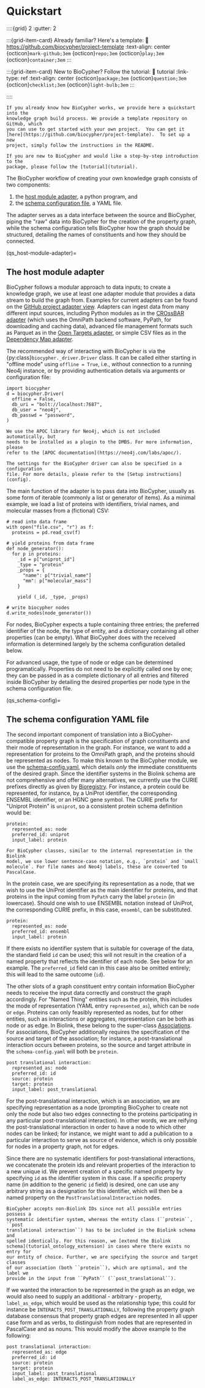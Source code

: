 # Quickstart

::::{grid} 2
:gutter: 2

:::{grid-item-card} Already familiar? Here's a template:
:link: https://github.com/biocypher/project-template
:text-align: center
{octicon}`mark-github;3em` {octicon}`repo;3em` {octicon}`play;3em` {octicon}`container;3em`
:::

:::{grid-item-card} New to BioCypher? Follow the tutorial:
:link: tutorial
:link-type: ref
:text-align: center
{octicon}`package;3em` {octicon}`question;3em` {octicon}`checklist;3em` {octicon}`light-bulb;3em`
:::

::::

```{note}
If you already know how BioCypher works, we provide here a quickstart into the
knowledge graph build process. We provide a template repository on GitHub, which
you can use to get started with your own project.  You can get it
[here](https://github.com/biocypher/project-template).  To set up a new
project, simply follow the instructions in the README.

If you are new to BioCypher and would like a step-by-step introduction to the
package, please follow the [tutorial](tutorial).
```

The BioCypher workflow of creating your own knowledge graph consists of two
components:

1. the [host module adapter](qs_host-module-adapter), a python
   program, and
2. the [schema configuration file](qs_schema-config), a YAML file.

The adapter serves as a data interface between the source and BioCypher,
piping the "raw" data into BioCypher for the creation of the property
graph, while the schema configuration tells BioCypher how the graph
should be structured, detailing the names of constituents and how they
should be connected.

(qs_host-module-adapter)=
## The host module adapter

BioCypher follows a modular approach to data inputs; to create a knowledge
graph, we use at least one adapter module that provides a data stream to build
the graph from. Examples for current adapters can be found on the [GitHub
project adapter view](https://github.com/orgs/biocypher/projects/3/views/2).
Adapters can ingest data from many different input sources, including Python
modules as in the [CROssBAR
adapter](https://github.com/HUBioDataLab/CROssBAR-BioCypher-Migration) (which
uses the OmniPath backend software, PyPath, for downloading and caching data),
advanced file management formats such as Parquet as in the [Open Targets
adapter](https://github.com/biocypher/open-targets), or simple CSV files as in
the [Dependency Map adapter](https://github.com/biocypher/dependency-map).

The recommended way of interacting with BioCypher is via the
{py:class}``biocypher._driver.Driver`` class. It can be called either starting
in "offline mode" using `offline = True`, i.e., without connection to a running
Neo4j instance, or by providing authentication details via arguments or
configuration file:

```{code-block} python
import biocypher
d = biocypher.Driver(
  offline = False,
  db_uri = "bolt://localhost:7687",
  db_user = "neo4j",
  db_passwd = "password",
)
```

```{note}
We use the APOC library for Neo4j, which is not included automatically, but
needs to be installed as a plugin to the DMBS. For more information, please
refer to the [APOC documentation](https://neo4j.com/labs/apoc/).
```

```{hint}
The settings for the BioCypher driver can also be specified in a configuration
file. For more details, please refer to the [Setup instructions](config).
```

The main function of the adapter is to pass data into BioCypher, usually
as some form of iterable (commonly a list or generator of items). As a
minimal example, we load a list of proteins with identifiers, trivial
names, and molecular masses from a (fictional) CSV:

```{code-block} python
# read into data frame
with open("file.csv", "r") as f:
  proteins = pd.read_csv(f)

# yield proteins from data frame
def node_generator():
  for p in proteins:
    _id = p["uniprot_id"]
    _type = "protein"
    _props = {
      "name": p["trivial_name"]
      "mm": p["molecular_mass"]
    }

    yield (_id, _type, _props)

# write biocypher nodes
d.write_nodes(node_generator())
```

For nodes, BioCypher expects a tuple containing three entries; the preferred
identifier of the node, the type of entity, and a dictionary containing all
other properties (can be empty). What BioCypher does with the received
information is determined largely by the schema configuration detailed below.

For advanced usage, the type of node or edge can be determined
programatically. Properties do not need to be explicitly called one by
one; they can be passed in as a complete dictionary of all entries and
filtered inside BioCypher by detailing the desired properties per node
type in the schema configuration file.

(qs_schema-config)=
## The schema configuration YAML file

The second important component of translation into a BioCypher-compatible
property graph is the specification of graph constituents and their mode of
representation in the graph. For instance, we want to add a representation for
proteins to the OmniPath graph, and the proteins should be represented as nodes.
To make this known to the BioCypher module, we use the
[schema-config.yaml](https://github.com/biocypher/biocypher/blob/main/biocypher/_config/schema_config.yaml),
which details *only* the immediate constituents of the desired graph.  Since the
identifier systems in the Biolink schema are not comprehensive and offer many
alternatives, we currently use the CURIE prefixes directly as given by
[Bioregistry](https://bioregistry.io). For instance, a protein could be
represented, for instance, by a UniProt identifier, the corresponding ENSEMBL
identifier, or an HGNC gene symbol. The CURIE prefix for "Uniprot Protein" is
`uniprot`, so a consistent protein schema definition would be:

```{code-block} yaml
protein:
  represented_as: node
  preferred_id: uniprot
  input_label: protein
```

```{note}
For BioCypher classes, similar to the internal representation in the Biolink
model, we use lower sentence-case notation, e.g., `protein` and `small
molecule`. For file names and Neo4j labels, these are converted to PascalCase.
```

In the protein case, we are specifying its representation as a node,
that we wish to use the UniProt identifier as the main identifier for
proteins, and that proteins in the input coming from ``PyPath`` carry
the label ``protein`` (in lowercase). Should one wish to use ENSEMBL
notation instead of UniProt, the corresponding CURIE prefix, in this
case, `ensembl`, can be substituted.

```{code-block} yaml
protein:
  represented_as: node
  preferred_id: ensembl
  input_label: protein
```

If there exists no identifier system that is suitable for coverage of
the data, the standard field `id` can be used; this will not result in
the creation of a named property that reflects the identifier of each
node. See below for an example. The `preferred_id` field can in this case also
be omitted entirely; this will lead to the same outcome (`id`).

The other slots of a graph constituent entry contain information
BioCypher needs to receive the input data correctly and construct the
graph accordingly. For "Named Thing" entities such as the protein, this
includes the mode of representation (YAML entry ``represented_as``),
which can be ``node`` or ``edge``. Proteins can only feasibly
represented as nodes, but for other entities, such as interactions or
aggregates, representation can be both as node or as edge. In Biolink,
these belong to the super-class
[Associations](https://biolink.github.io/biolink-model/docs/associations.html).
For associations, BioCypher additionally requires the specification of
the source and target of the association; for instance, a
post-translational interaction occurs between proteins, so the source
and target attribute in the ``schema-config.yaml`` will both be
``protein``.

```{code-block} yaml
post translational interaction:
  represented_as: node
  preferred_id: id
  source: protein
  target: protein
  input_label: post_translational
```

For the post-translational interaction, which is an association, we are
specifying representation as a node (prompting BioCypher to create not
only the node but also two edges connecting to the proteins
participating in any particular post-translational interaction). In
other words, we are reifying the post-translational interaction in order
to have a node to which other nodes can be linked; for instance, we
might want to add a publication to a particular interaction to serve as
source of evidence, which is only possible for nodes in a property
graph, not for edges.

Since there are no systematic identifiers for post-translational
interactions, we concatenate the protein ids and relevant properties of
the interaction to a new unique id. We prevent creation of a specific
named property by specifying `id` as the identifier system in this case.
If a specific property name (in addition to the generic `id` field) is
desired, one can use any arbitrary string as a designation for this
identifier, which will then be a named property on the
``PostTranslationalInteraction`` nodes.

```{note}
BioCypher accepts non-Biolink IDs since not all possible entries possess a
systematic identifier system, whereas the entity class (``protein``, ``post
translational interaction``) has to be included in the Biolink schema and
spelled identically. For this reason, we [extend the Biolink
schema](tutorial_ontology_extension) in cases where there exists no entry for
our entity of choice. Further, we are specifying the source and target classes
of our association (both ``protein``), which are optional, and the label we
provide in the input from ``PyPath`` (``post_translational``).
```

If we wanted the interaction to be represented in the graph as an edge,
we would also need to supply an additional - arbitrary - property,
`label_as_edge`, which would be used as the relationship type; this
could for instance be `INTERACTS_POST_TRANSLATIONALLY`, following the
property graph database consensus that property graph edges are
represented in all upper case form and as verbs, to distinguish from
nodes that are represented in PascalCase and as nouns. This would modify
the above example to the following:

```{code-block} yaml
post translational interaction:
  represented_as: edge
  preferred_id: id
  source: protein
  target: protein
  input_label: post_translational
  label_as_edge: INTERACTS_POST_TRANSLATIONALLY
```
